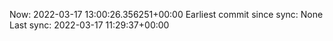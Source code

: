 Now: 2022-03-17 13:00:26.356251+00:00 Earliest commit since sync: None Last sync: 2022-03-17 11:29:37+00:00

